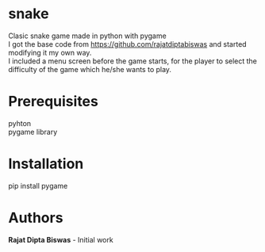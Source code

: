 # snake
Clasic snake game made in python with pygame <br />
I got the base code from https://github.com/rajatdiptabiswas and started modifying it my own way. <br />
I included a menu screen before the game starts, for the player to select the difficulty of the game which he/she wants to play.

# Prerequisites
pyhton <br />
pygame library

# Installation
pip install pygame

# Authors
**Rajat Dipta Biswas** - Initial work


